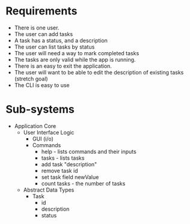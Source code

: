 # Requirements

- There is one user.
- The user can add tasks
- A task has a status, and a description
- The user can list tasks by status
- The user will need a way to mark completed tasks
- The tasks are only valid while the app is running.
- There is an easy to exit the application.
- The user will want to be able to edit the description of existing tasks (stretch goal)
- The CLI is easy to use

# Sub-systems

- Application Core
  - User Interface Logic
    - GUI (i/o)
    - Commands
      - help - lists commands and their inputs
      - tasks - lists tasks
      - add task "description"
      - remove task id
      - set task field newValue
      - count tasks - the number of tasks
  - Abstract Data Types
    - Task
      - id
      - description
      - status
